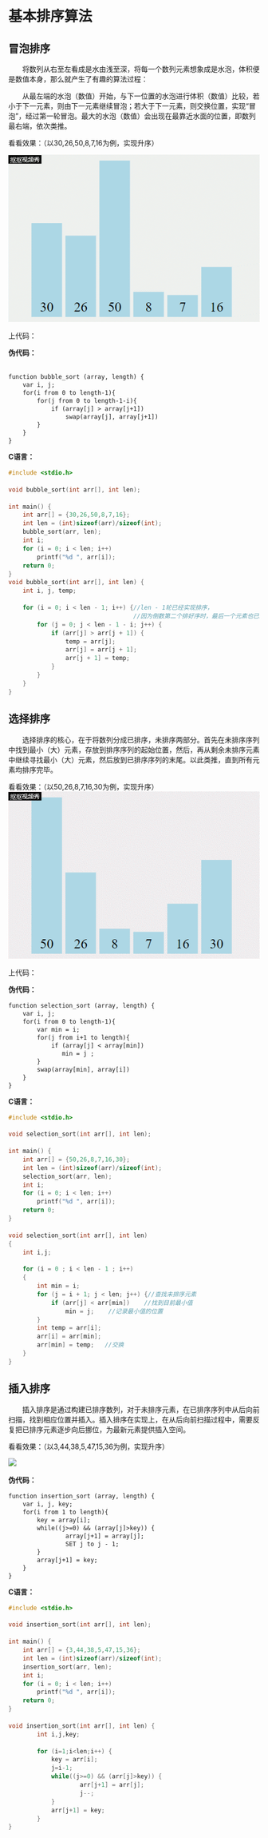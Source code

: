 # 基本排序算法

## 冒泡排序

　　将数列从右至左看成是水由浅至深，将每一个数列元素想象成是水泡，体积便是数值本身，那么就产生了有趣的算法过程：

　　从最左端的水泡（数值）开始，与下一位置的水泡进行体积（数值）比较，若小于下一元素，则由下一元素继续冒泡；若大于下一元素，则交换位置，实现“冒泡”，经过第一轮冒泡。最大的水泡（数值）会出现在最靠近水面的位置，即数列最右端，依次类推。

看看效果：（以30,26,50,8,7,16为例，实现升序）

![](images\冒泡排序.gif)


上代码：

**伪代码：**
```

function bubble_sort (array, length) {
    var i, j;
    for(i from 0 to length-1){
        for(j from 0 to length-1-i){
            if (array[j] > array[j+1])
                swap(array[j], array[j+1])
        }
    }
}

```

**C语言：**

```c
#include <stdio.h>

void bubble_sort(int arr[], int len); 

int main() {
	int arr[] = {30,26,50,8,7,16};
	int len = (int)sizeof(arr)/sizeof(int);
	bubble_sort(arr, len);
	int i;
	for (i = 0; i < len; i++)
		printf("%d ", arr[i]);
	return 0;
}
void bubble_sort(int arr[], int len) {
	int i, j, temp;
	
	for (i = 0; i < len - 1; i++) {//len - 1轮已经实现排序，
	                               //因为倒数第二个排好序时，最后一个元素也已经有序 
		for (j = 0; j < len - 1 - i; j++) {
			if (arr[j] > arr[j + 1]) {
				temp = arr[j];
				arr[j] = arr[j + 1];
				arr[j + 1] = temp;
			}
		}		
	}		
}
```

## 选择排序

　　选择排序的核心，在于将数列分成已排序，未排序两部分。首先在未排序序列中找到最小（大）元素，存放到排序序列的起始位置，然后，再从剩余未排序元素中继续寻找最小（大）元素，然后放到已排序序列的末尾。以此类推，直到所有元素均排序完毕。

看看效果：（以50,26,8,7,16,30为例，实现升序）
![](images\选择排序.gif)

上代码：

**伪代码：**
```
function selection_sort (array, length) {
    var i, j;
    for(i from 0 to length-1){
        var min = i;
        for(j from i+1 to length){
            if (array[j] < array[min])
               min = j ; 
        }
        swap(array[min], array[i])
    }
}
```
**C语言：**

```c
#include <stdio.h>

void selection_sort(int arr[], int len); 

int main() {
	int arr[] = {50,26,8,7,16,30};
	int len = (int)sizeof(arr)/sizeof(int);
	selection_sort(arr, len);
	int i;
	for (i = 0; i < len; i++)
		printf("%d ", arr[i]);
	return 0;
}

void selection_sort(int arr[], int len) 
{
    int i,j;

	for (i = 0 ; i < len - 1 ; i++) 
    {
		int min = i;
		for (j = i + 1; j < len; j++) {//查找未排序元素 
			if (arr[j] < arr[min])    //找到目前最小值
				min = j;    //记录最小值的位置 
		}
	    int temp = arr[i];
		arr[i] = arr[min];
		arr[min] = temp;   //交换 
	}
}
```

## 插入排序

　　插入排序是通过构建已排序数列，对于未排序元素，在已排序序列中从后向前扫描，找到相应位置并插入。插入排序在实现上，在从后向前扫描过程中，需要反复把已排序元素逐步向后挪位，为最新元素提供插入空间。

看看效果：（以3,44,38,5,47,15,36为例，实现升序）

![](images\插入排序.gif)

**伪代码：**
```
function insertion_sort (array, length) {
    var i, j, key;
    for(i from 1 to length){
        key = array[i];
        while((j>=0) && (array[j]>key)) {
                array[j+1] = array[j];
                SET j to j - 1;
        }
        array[j+1] = key;
    }
}
```

**C语言：**
```c
#include <stdio.h>

void insertion_sort(int arr[], int len); 

int main() {
	int arr[] = {3,44,38,5,47,15,36};
	int len = (int)sizeof(arr)/sizeof(int);
	insertion_sort(arr, len);
	int i;
	for (i = 0; i < len; i++)
		printf("%d ", arr[i]);
	return 0;
}

void insertion_sort(int arr[], int len) {
        int i,j,key;
        
        for (i=1;i<len;i++) {
            key = arr[i];
            j=i-1;
            while((j>=0) && (arr[j]>key)) {
                    arr[j+1] = arr[j];
                    j--;
            }
            arr[j+1] = key;
        }
}

```